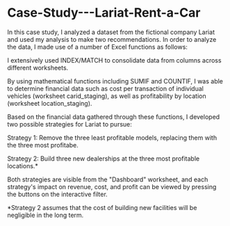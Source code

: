 # Case-Study---Lariat-Rent-a-Car
In this case study, I analyzed a dataset from the fictional company Lariat and used my analysis to make two recommendations.
In order to analyze the data, I made use of a number of Excel functions as follows:

I extensively used INDEX/MATCH to consolidate data from columns across different worksheets.

By using mathematical functions including SUMIF and COUNTIF, I was able to determine financial data such as cost per transaction of individual vehicles (worksheet carid_staging), as well as profitability by location (worksheet location_staging).

Based on the financial data gathered through these functions, I developed two possible strategies for Lariat to pursue:

Strategy 1: Remove the three least profitable models, replacing them with the three most profitabe.

Strategy 2: Build three new dealerships at the three most profitable locations.*

Both strategies are visible from the "Dashboard" worksheet, and each strategy's impact on revenue, cost, and profit can be viewed by pressing the buttons on the interactive filter.

*Strategy 2 assumes that the cost of building new facilities will be negligible in the long term.
